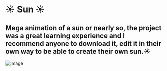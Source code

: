 # ☀️ Sun ☀️
## Mega animation of a sun or nearly so, the project was a great learning experience and I recommend anyone to download it, edit it in their own way to be able to create their own sun.☀️
![image](https://user-images.githubusercontent.com/94203956/167235854-43e9ded9-cb95-4f9a-96b8-8445111e05ff.png)
